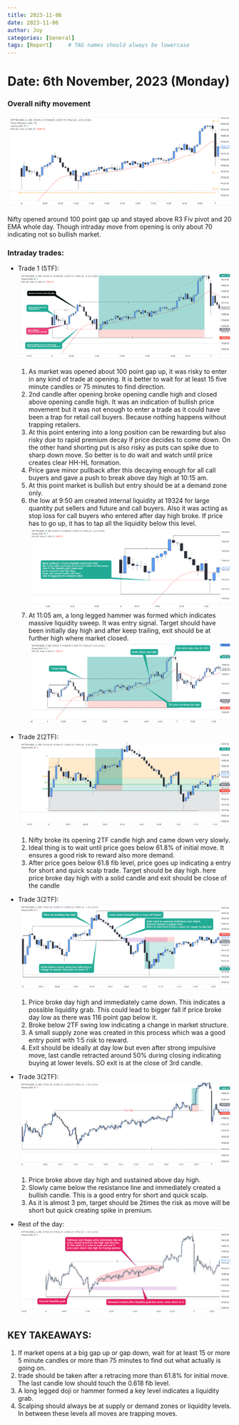 ```yaml
---
title: 2023-11-06
date: 2023-11-06
author: Joy
categories: [General]
tags: [Report]     # TAG names should always be lowercase
---
```


# Date: 6th November, 2023 (Monday)


### Overall nifty movement

![Overall trend](/images/06-11-2023/overall.png)

Nifty opened around 100 point gap up and stayed above R3 Fiv pivot and 20 EMA whole day. Though intraday move from opening is only about 70 indicating not so bullish market.

### Intraday trades:
* Trade 1 (5TF):
![5TF_long](/images/06-11-2023/5TF_long.png)
    1. As market was opened about 100 point gap up, it was risky to enter in any kind of trade at opening. It is better to wait for at least 15 five minute candles or 75 minutes to find direction.
    2. 2nd candle after opening broke opening candle high and closed above opening candle high. It was an indication of bullish price movement but it was not enough to enter a trade as it could have been a trap for retail call buyers. Because nothing happens without trapping retailers.
    3. At this point entering into a long position can be rewarding but also risky due to rapid premium decay if price decides to come down. On the other hand shorting put is also risky as puts can spike due to sharp down move. So better is to do wait and watch until price creates clear HH-HL formation.
    4. Price gave minor pullback after this decaying enough for all call buyers and gave a push to break above day high at 10:15 am.
    5. At this point market is bullish but entry should be at a demand zone only.
    6. the low at 9:50 am created internal liquidity at 19324 for large quantity put sellers and future and call buyers. Also it was acting as stop loss for call buyers who entered after day high broke. If price has to go up, it has to tap all the liquidity below this level.
    ![5TF_liq_sweep](/images/06-11-2023/5TF_liq_sweep.png)
    7. At 11:05 am, a long legged hammer was formed which indicates massive liquidity sweep. It was entry signal. Target should have been initially day high and after keep trailing, exit should be at further high where market closed. 
    ![5TF_Long_RR](/images/06-11-2023/5TF_Long_RR.png)

* Trade 2(2TF):
![2TF_long_scalp](/images/06-11-2023/2TF_long_scalp.png)
    1. Nifty broke its opening 2TF candle high and came down very slowly.
    2. Ideal thing is to wait until price goes below 61.8% of initial move. It ensures a good risk to reward also more demand. 
    3. After price goes below 61.8 fib level, price goes up indicating a entry for short and quick scalp trade. Target should be day high. here price broke day high with a solid candle and exit should be close of the candle
* Trade 3(2TF):
![2TF_short_scalp](/images/06-11-2023/2TF_short_scalp.png)
    1. Price broke day high and immediately came down. This indicates a possible liquidity grab. This could lead to bigger fall if price broke day low as there was 116 point gap below it.
    2. Broke below 2TF swing low indicating a change in market structure.
    3. A small supply zone was created in this process which was a good entry point with 1:5 risk to reward. 
    4. Exit should be ideally at day low but even after strong impulsive move, last candle retracted around 50% during closing indicating buying at lower levels. SO exit is at the close of 3rd candle.

* Trade 3(2TF):
![2TF_long_scalp_2](/images/06-11-2023/2TF_long_scalp_2.png)
    1. Price broke above day high and sustained above day high.
    2. Slowly came below the resistance line and immediately created a bullish candle. This is a good entry for short and quick scalp.
    3. As it is almost 3 pm, target should be 2times the risk as move will be short but quick creating spike in premium. 

* Rest of the day:
![Rest of the day](/images/06-11-2023/ROD.png)


## KEY TAKEAWAYS:
1. If market opens at a big gap up or gap down, wait for at least 15 or more 5 minute candles or more than 75 minutes to find out what actually is going on.
2. trade should be taken after a retracing more than 61.8% for initial move. The last candle low should touch the 0.618 fib level.
3. A long legged doji or hammer formed a key level indicates a liquidity grab.
4. Scalping should always be at supply or demand zones or liquidity levels. In between these levels all moves are trapping moves. 
